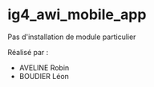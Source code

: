 # ig4_awi_mobile_app


Pas d'installation de module particulier

Réalisé par :
- AVELINE Robin
- BOUDIER Léon
